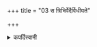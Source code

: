 +++
title = "03 स त्रिभिर्वेदैर्विधीयते"

+++

<details><summary>कपर्दिस्वामी</summary>


<details>

<details><summary>हरदत्तः</summary>


<details>

<details><summary>Müller</summary>

The sacrifice is prescribed by the three Vedas.

#####  Commentary

In order to know the whole of the sacrifice, one Veda is not sufficient, still less one sākhā (recension) only. The sacrifice is conceived as a whole, and its members (aṅgas) are described in different parts of the three Vedas.
</details>

<details><summary>थिते</summary>

स त्रिभिर्वेदैर्विधीयते ३
</details>
